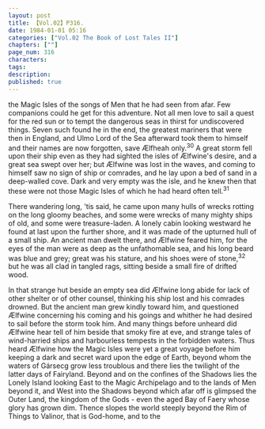 ```yaml
---
layout: post
title: 【Vol.02】P316.
date: 1984-01-01 05:16
categories: ["Vol.02 The Book of Lost Tales II"]
chapters: [""]
page_num: 316
characters: 
tags: 
description: 
published: true
---
```


<p style="text-indent: 0;">
the Magic Isles of the songs of Men that he had seen from afar. Few companions could he get for this adventure. Not all men love to sail a quest for the red sun or to tempt the dangerous seas in thirst for undiscovered things. Seven such found he in the end, the greatest mariners that were then in England, and Ulmo Lord of the Sea afterward took them to himself and their names are now forgotten, save Ælfheah only.<SUP>30</SUP> A great storm fell upon their ship even as they had sighted the isles of Ælfwine's desire, and a great sea swept over her; but Ælfwine was lost in the waves, and coming to himself saw no sign of ship or comrades, and he lay upon a bed of sand in a deep-walled cove. Dark and very empty was the isle, and he knew then that these were not those Magic Isles of which he had heard often tell.<SUP>31</SUP>
</p>

There wandering long, 'tis said, he came upon many hulls of wrecks rotting on the long gloomy beaches, and some were wrecks of many mighty ships of old, and some were treasure-laden. A lonely cabin looking westward he found at last upon the further shore, and it was made of the upturned hull of a small ship. An ancient man dwelt there, and Ælfwine feared him, for the eyes of the man were as deep as the unfathomable sea, and his long beard was blue and grey; great was his stature, and his shoes were of stone,<SUP>32</SUP> but he was all clad in tangled rags, sitting beside a small fire of drifted wood.

In that strange hut beside an empty sea did Ælfwine long abide for lack of other shelter or of other counsel, thinking his ship lost and his comrades drowned. But the ancient man grew kindly toward him, and questioned Ælfwine concerning his coming and his goings and whither he had desired to sail before the storm took him. And many things before unheard did Ælfwine hear tell of him beside that smoky fire at eve, and strange tales of wind-harried ships and harbourless tempests in the forbidden waters. Thus heard Ælfwine how the Magic Isles were yet a great voyage before him keeping a dark and secret ward upon the edge of Earth, beyond whom the waters of Gársecg grow less troublous and there lies the twilight of the latter days of Fairyland. Beyond and on the confines of the Shadows lies the Lonely Island looking East to the Magic Archipelago and to the lands of Men beyond it, and West into the Shadows beyond which afar off is glimpsed the Outer Land, the kingdom of the Gods - even the aged Bay of Faery whose glory has grown dim. Thence slopes the world steeply beyond the Rim of Things to Valinor, that is God-home, and to the

